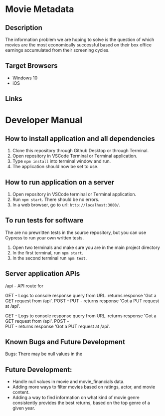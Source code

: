 # Movie Metadata
## Description
The information problem we are hoping to solve is the question of which movies are the most economically successful based on their box office earnings accumulated from their screening cycles. 
 
## Target Browsers
* Windows 10
* iOS

## Links


# Developer Manual

## How to install application and all dependencies
1. Clone this repository through Github Desktop or through Terminal.
2. Open repository in VSCode Terminal or Terminal application.
3. Type `npm install`   into terminal window and run.
4. The application should now be set to use.

## How to run application on a server
1. Open repository in VSCode terminal or Terminal application.
2. Run `npm start`. There should be no errors.
3. In a web browser, go to url: `http://localhost:3000/`.

## To run tests for software
The are no prewritten tests in the source repository, but you can use Cypress to run your own written tests.

1. Open two terminals and make sure you are in the main project directory
2. In the first terminal, run `npm start`.
3. In the second terminal run `npm test`.

## Server application APIs
/api - API route for 

GET - Logs to console response query from URL. returns response 'Got a GET request from /api'.
POST - 
PUT - returns response 'Got a PUT request at /api'.


GET - Logs to console response query from URL. returns response 'Got a GET request from /api'. 
POST -  
PUT - returns response 'Got a PUT request at /api'.

## Known Bugs and Future Development
Bugs:
There may be null values in the 

## Future Development:
* Handle null values in movie and movie_financials data.
* Adding more ways to filter movies based on ratings, actor, and movie content.
* Adding a way to find information on what kind of movie genre consistently provides the best returns, based on the top genre of a given year.
